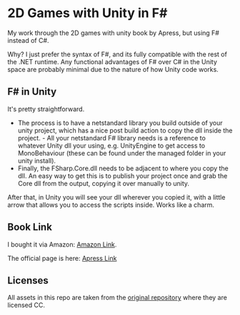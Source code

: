 # 2D Games with Unity in F\#

My work through the 2D games with unity book by Apress, but using F# instead of C#.

Why? I just prefer the syntax of F#, and its fully compatible with the rest of the .NET runtime. Any functional advantages of F# over C# in the Unity space are probably minimal due to the nature of how Unity code works.

## F# in Unity

It's pretty straightforward.

- The process is to have a netstandard library you build outside of your unity project, which has a nice post build action to copy the dll inside the project. - All your netstandard F# library needs is a reference to whatever Unity dll your using, e.g. UnityEngine to get access to MonoBehaviour (these can be found under the managed folder in your unity install).
- Finally, the FSharp.Core.dll needs to be adjacent to where you copy the dll. An easy way to get this is to publish your project once and grab the Core dll from the output, copying it over manually to unity.

After that, in Unity you will see your dll wherever you copied it, with a little arrow that allows you to access the scripts inside. Works like a charm.

## Book Link

I bought it via Amazon: [Amazon Link](https://www.amazon.com/Developing-Games-Unity-Independent-Programming/dp/1484237714/ref=sr_1_1).

The official page is here: [Apress Link](https://www.apress.com/gp/book/9781484237717)

## Licenses

All assets in this repo are taken from the [original repository](https://github.com/Apress/Devel-2D-Games-Unity) where they are licensed CC.
